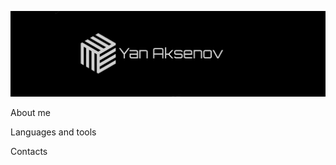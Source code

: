 ![Header](https://github.com/PyroJombie/PyroJombie/blob/main/pic/logo.jpg?raw=true)

About me

Languages and tools

Contacts

